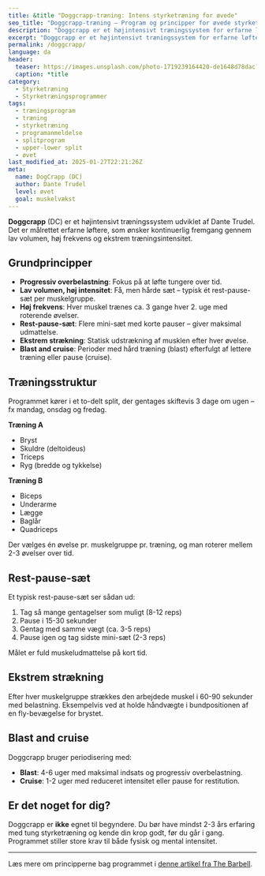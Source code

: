 ```yaml
---
title: &title "Doggcrapp-træning: Intens styrketræning for øvede"
seo_title: "Doggcrapp-træning – Program og principper for øvede styrketrænende"
description: "Doggcrapp er et højintensivt træningssystem for erfarne løftere, der vil opnå maksimal muskelvækst med lav volumen og høj frekvens. Sådan kommer du i gang."
excerpt: "Doggcrapp er et højintensivt træningssystem for erfarne løftere, der vil opnå maksimal muskelvækst med lav volumen og høj frekvens. Sådan kommer du i gang."
permalink: /doggcrapp/
language: da
header:
  teaser: https://images.unsplash.com/photo-1719239164420-de1648d78dac?q=60&w=400&h=300&auto=format&fit=crop&ixlib=rb-4.0.3&ixid=M3wxMjA3fDB8MHxwaG90by1wYWdlfHx8fGVufDB8fHx8fA%3D%3D
  caption: *title
category:
  - Styrketræning
  - Styrketræningsprogrammer
tags:
  - træningsprogram
  - træning
  - styrketræning
  - programanmeldelse
  - splitprogram
  - upper-lower split
  - øvet
last_modified_at: 2025-01-27T22:21:26Z
meta:
  name: DogCrapp (DC)
  author: Dante Trudel
  level: øvet
  goal: muskelvækst
---
```


**Doggcrapp** (DC) er et højintensivt træningssystem udviklet af Dante Trudel. Det er målrettet erfarne løftere, som ønsker kontinuerlig fremgang gennem lav volumen, høj frekvens og ekstrem træningsintensitet.

## Grundprincipper

- **Progressiv overbelastning**: Fokus på at løfte tungere over tid.
- **Lav volumen, høj intensitet**: Få, men hårde sæt – typisk ét rest-pause-sæt per muskelgruppe.
- **Høj frekvens**: Hver muskel trænes ca. 3 gange hver 2. uge med roterende øvelser.
- **Rest-pause-sæt**: Flere mini-sæt med korte pauser – giver maksimal udmattelse.
- **Ekstrem strækning**: Statisk udstrækning af musklen efter hver øvelse.
- **Blast and cruise**: Perioder med hård træning (blast) efterfulgt af lettere træning eller pause (cruise).

## Træningsstruktur

Programmet kører i et to-delt split, der gentages skiftevis 3 dage om ugen – fx mandag, onsdag og fredag.

**Træning A**

- Bryst
- Skuldre (deltoideus)
- Triceps
- Ryg (bredde og tykkelse)

**Træning B**

- Biceps
- Underarme
- Lægge
- Baglår
- Quadriceps

Der vælges én øvelse pr. muskelgruppe pr. træning, og man roterer mellem 2-3 øvelser over tid.

## Rest-pause-sæt

Et typisk rest-pause-sæt ser sådan ud:

1. Tag så mange gentagelser som muligt (8-12 reps)
2. Pause i 15-30 sekunder
3. Gentag med samme vægt (ca. 3-5 reps)
4. Pause igen og tag sidste mini-sæt (2-3 reps)

Målet er fuld muskeludmattelse på kort tid.

## Ekstrem strækning

Efter hver muskelgruppe strækkes den arbejdede muskel i 60-90 sekunder med belastning. Eksempelvis ved at holde håndvægte i bundpositionen af en fly-bevægelse for brystet.

## Blast and cruise

Doggcrapp bruger periodisering med:

- **Blast**: 4-6 uger med maksimal indsats og progressiv overbelastning.
- **Cruise**: 1-2 uger med reduceret intensitet eller pause for restitution.

## Er det noget for dig?

Doggcrapp er **ikke** egnet til begyndere. Du bør have mindst 2-3 års erfaring med tung styrketræning og kende din krop godt, før du går i gang. Programmet stiller store krav til både fysisk og mental intensitet.

---

Læs mere om principperne bag programmet i [denne artikel fra The Barbell](https://thebarbell.com/doggcrapp-training/).
